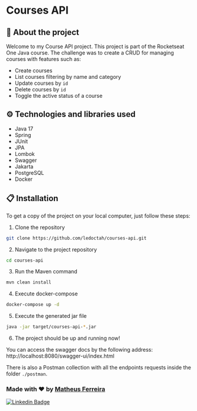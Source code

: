 # Courses API

## 🔎 About the project
Welcome to my Course API project. This project is part of the Rocketseat One Java course. The challenge was to create a CRUD for managing courses with features such as:
- Create courses
- List courses filtering by name and category
- Update courses by `id`
- Delete courses by `id`
- Toggle the active status of a course

## ⚙️ Technologies and libraries used
- Java 17
- Spring
- JUnit
- JPA
- Lombok
- Swagger
- Jakarta
- PostgreSQL
- Docker

## 📋 Installation
To get a copy of the project on your local computer, just follow these steps:
1. Clone the repository
```bash
git clone https://github.com/ledoctah/courses-api.git
```
2. Navigate to the project repository
```bash
cd courses-api
```
3. Run the Maven command
```bash
mvn clean install
```
4. Execute docker-compose
```bash
docker-compose up -d
```
5. Execute the generated jar file
```bash
java -jar target/courses-api-*.jar
```
6. The project should be up and running now!


You can access the swagger docs by the following address:
http://localhost:8080/swagger-ui/index.html

There is also a Postman collection with all the endpoints requests inside the folder `./postman`.

### Made with ❤ by [Matheus Ferreira](https://www.github.com/ledoctah)

[![Linkedin Badge](https://img.shields.io/badge/-Matheus%20Ferreira-6633cc?style=flat-square&logo=Linkedin&logoColor=white&link=https://www.linkedin.com/in/o-matheus-ferreira/)](https://www.linkedin.com/in/o-matheus-ferreira/)
